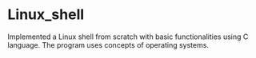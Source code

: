 # Linux_shell

Implemented a Linux shell from scratch with basic functionalities using C language.
The program uses concepts of operating systems.

